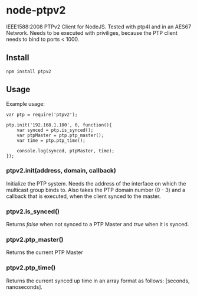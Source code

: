 # node-ptpv2
IEEE1588:2008 PTPv2 Client for NodeJS. Tested with ptp4l and in an AES67 Network. Needs to be executed with priviliges, because the PTP client needs to bind to ports < 1000.

## Install
` npm install ptpv2 `

## Usage
Example usage:
```
var ptp = require('ptpv2');

ptp.init('192.168.1.100', 0, function(){
	var synced = ptp.is_synced();
	var ptpMaster = ptp.ptp_master();
	var time = ptp.ptp_time();

	console.log(synced, ptpMaster, time);
});
```

### ptpv2.init(address, domain, callback)
Initialize the PTP system. Needs the address of the interface on which the multicast group binds to. Also takes the PTP domain number (0 - 3) and a callback that is executed, when the client synced to the master.

### ptpv2.is_synced()
Returns _false_ when not synced to a PTP Master and _true_ when it is synced.

### ptpv2.ptp_master()
Returns the current PTP Master

### ptpv2.ptp_time()
Returns the current synced up time in an array format as follows: [seconds, nanoseconds].
